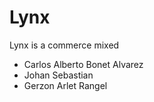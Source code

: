 # Lynx

Lynx is a commerce mixed

- Carlos Alberto Bonet Alvarez
- Johan Sebastian
- Gerzon Arlet Rangel

